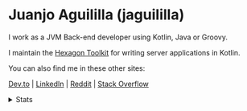 # Juanjo Aguililla (jaguililla)

I work as a JVM Back-end developer using Kotlin, Java or Groovy.

I maintain the [Hexagon Toolkit] for writing server applications in Kotlin.

You can also find me in these other sites:

[Dev.to] | [LinkedIn] | [Reddit] | [Stack Overflow]

[Hexagon Toolkit]: https://hexagonkt.com

[Dev.to]: https://dev.to/jaguililla
[LinkedIn]: https://www.linkedin.com/in/jaguililla
[Reddit]: https://www.reddit.com/user/jaguililla
[Stack Overflow]: https://stackoverflow.com/users/973418/jaguililla
[Twitter]: https://twitter.com/jaguililla

<details>
  <summary>Stats</summary>

  ![github stats](https://github-readme-stats.vercel.app/api?username=jaguililla&show_icons=true)

  <a href="https://stackexchange.com/users/946199/jamming">
  <img
       src="https://stackexchange.com/users/flair/946199.png"
       width="208"
       height="58"
       alt="profile for jamming on Stack Exchange, a network of free, community-driven Q&amp;A sites"
       title="profile for jamming on Stack Exchange, a network of free, community-driven Q&amp;A sites" />
  </a>
</details>
